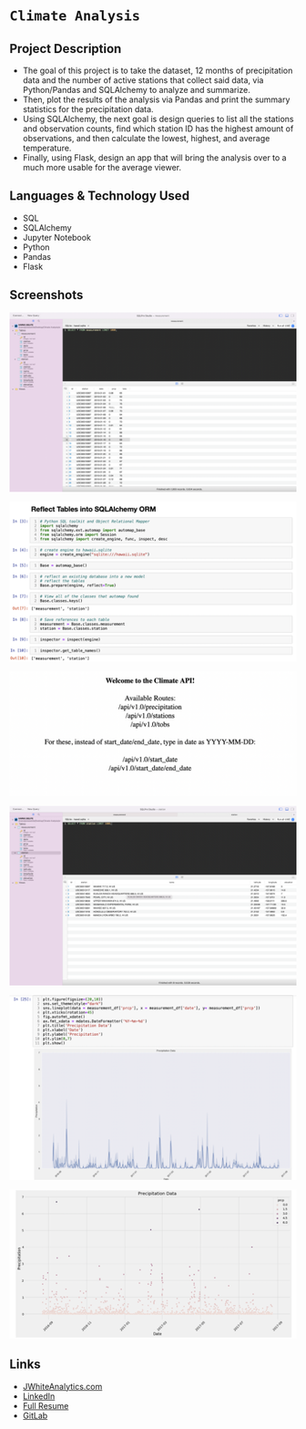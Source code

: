# `Climate Analysis`

## Project Description

-  The goal of this project is to take the dataset, 12 months of precipitation data and the number of active stations that collect said data, via Python/Pandas and SQLAlchemy to analyze and summarize.
- Then, plot the results of the analysis via Pandas and print the summary statistics for the precipitation data.
- Using SQLAlchemy, the next goal is design queries to list all the stations and observation counts, find which station ID has the highest amount of observations, and then calculate the lowest, highest, and average temperature.
- Finally, using Flask, design an app that will bring the analysis over to a much more usable for the average viewer.


## Languages & Technology Used

- SQL
- SQLAlchemy
- Jupyter Notebook
- Python
- Pandas
- Flask

## Screenshots
![image](/Images/screenshot1.png)

![image](/Images/screenshot2.png)

![image](/Images/screenshot3.png)

![image](/Images/screenshot4.png)

![image](/Images/screenshot5.png)

![image](/Images/screenshot6.png)

## Links
- [JWhiteAnalytics.com](https://jwhiteanalytics.com)
- [LinkedIn](https://www.linkedin.com/in/jimmywhite1987)
- [Full Resume](https://jwhiteanalytics.com/JWhite%20Resume.pdf)
- [GitLab](https://gitlab.com/jimmywhite1987)
